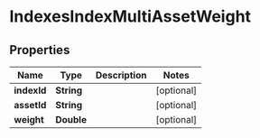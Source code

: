 

# IndexesIndexMultiAssetWeight


## Properties

| Name | Type | Description | Notes |
|------------ | ------------- | ------------- | -------------|
|**indexId** | **String** |  |  [optional] |
|**assetId** | **String** |  |  [optional] |
|**weight** | **Double** |  |  [optional] |



